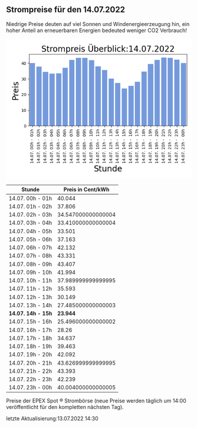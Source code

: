
## Strompreise für den 14.07.2022

Niedrige Preise deuten auf viel Sonnen und Windenergieerzeugung hin, ein hoher Anteil an erneuerbaren Energien bedeuted weniger CO2 Verbrauch!

![Strompreis übersicht](imgs/strompreis_uebersicht.png)

| Stunde | Preis in Cent/kWh |
|---|---|
| 14.07. 00h -  01h | 40.044 | 
| 14.07. 01h -  02h | 37.806 | 
| 14.07. 02h -  03h | 34.547000000000004 | 
| 14.07. 03h -  04h | 33.410000000000004 | 
| 14.07. 04h -  05h | 33.501 | 
| 14.07. 05h -  06h | 37.163 | 
| 14.07. 06h -  07h | 42.132 | 
| 14.07. 07h -  08h | 43.331 | 
| 14.07. 08h -  09h | 43.407 | 
| 14.07. 09h -  10h | 41.994 | 
| 14.07. 10h -  11h | 37.989999999999995 | 
| 14.07. 11h -  12h | 35.593 | 
| 14.07. 12h -  13h | 30.149 | 
| 14.07. 13h -  14h | 27.485000000000003 | 
| **14.07. 14h -  15h** | **23.944** | 
| 14.07. 15h -  16h | 25.496000000000002 | 
| 14.07. 16h -  17h | 28.26 | 
| 14.07. 17h -  18h | 34.637 | 
| 14.07. 18h -  19h | 39.463 | 
| 14.07. 19h -  20h | 42.092 | 
| 14.07. 20h -  21h | 43.626999999999995 | 
| 14.07. 21h -  22h | 43.393 | 
| 14.07. 22h -  23h | 42.239 | 
| 14.07. 23h -  00h | 40.004000000000005 | 

Preise der EPEX Spot ® Strombörse (neue Preise werden täglich um 14:00 veröffentlicht für den kompletten nächsten Tag).

letzte Aktualisierung:13.07.2022 14:30